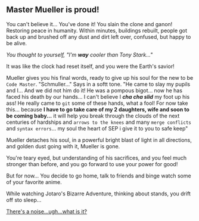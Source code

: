 ## Master Mueller is proud!
You can't believe it...
You've done it! You slain the clone and ganon! Restoring peace in humanity. Within minutes, buildings rebuilt, people got back up and brushed off any dust and dirt left over, confused, but happy to be alive.

_You thought to yourself, "I'm **way** cooler than Tony Stark..."_

It was like the clock had reset itself, and you were the Earth's savior!

Mueller gives you his final words, ready to give up his soul for the new to be `Code Master`. "Schmuller..." Says in a softt tone. "He came to slay my pupils and I... And we did not him do it! He was a pompous bigot... now he has faced his death by our hands... I can't believe I _**cha cha slid**_ my foot up his ass! He really came to `git` some of these hands, what a fool! For now take this... because **I have to go take care of my 2 daughters, wife and soon to be coming baby...** it will help you break through the clouds of the next centuries of hardships and `arrows to the knees` and many `merge conflicts` and `syntax errors`... my soul the heart of SEP i give it to you to safe keep"

Mueller detaches his soul, in a powerful bright blast of light in all directions, and golden dust going with it, Mueller is gone.

You're teary eyed, but understanding of his sacrifices, and you feel much stronger than before, and you go forward to use your power for good!

But for now... You decide to go home, talk to friends and binge watch some of your favorite anime.

While watching Jotaro's Bizarre Adventure, thinking about stands, you drift off sto sleep...

[There's a noise...ugh...what is it?](speak.md)